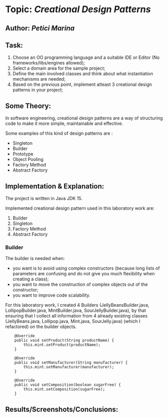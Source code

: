 # Topic: *Creational Design Patterns*
## Author: *Petici Marina*
## Task:

1. Choose an OO programming language and a suitable IDE or Editor (No frameworks/libs/engines allowed);
2. Select a domain area for the sample project;
3. Define the main involved classes and think about what instantiation mechanisms are needed;
4. Based on the previous point, implement atleast 3 creational design patterns in your project;

## Some Theory:
In software engineering, creational design patterns are a way of structuring code to make it more simple, maintainable and effective.

Some examples of this kind of design patterns are :

   * Singleton
   * Builder
   * Prototype
   * Object Pooling
   * Factory Method
   * Abstract Factory
   
## Implementation & Explanation:

The project is written in Java JDK 15.

Implemented creational design pattern used in this laboratory work are:
  1. Builder
  2. Singleton
  3. Factory Method
  4. Abstract Factory

### Builder
The builder is needed when:
- you want is to avoid using complex constructors (because long lists of parameters are confusing and do not give you much flexibility when creating a class);
- you want to move the construction of complex objects out of the constructor;
- you want to improve code scalability.

For this laboratory work, I created 4 Builders (JellyBeansBuilder.java, LollipopBuilder.java, MintBuilder.java, SourJellyBuilder.java), by that ensuring that I collect all information from 4 already existing classes (JellyBeans.java, Lollipop.java, Mint.java, SourJelly.java) (which I refactored) on the builder objects. 
```
    @Override
    public void setProduct(String productName) {
        this.mint.setProduct(productName);
    }

    @Override
    public void setManufacturer(String manufacturer) {
        this.mint.setManufacturer(manufacturer);
    }

    @Override
    public void setComposition(boolean sugarFree) {
        this.mint.setComposition(sugarFree);
    }
```


## Results/Screenshots/Conclusions:
